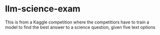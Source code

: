 # llm-science-exam
This is from a Kaggle competition where the competitiors have to train a model to find the best answer to a science question, given five text options
